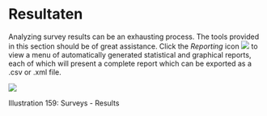 # Resultaten

Analyzing survey results can be an exhausting process. The tools provided in this section should be of great assistance. Click the _Reporting_ icon ![](../../.gitbook/assets/graphics295%20%283%29.png) to view a menu of automatically generated statistical and graphical reports, each of which will present a complete report which can be exported as a .csv or .xml file.

![](../../.gitbook/assets/images227%20%283%29.png)

Illustration 159: Surveys - Results

